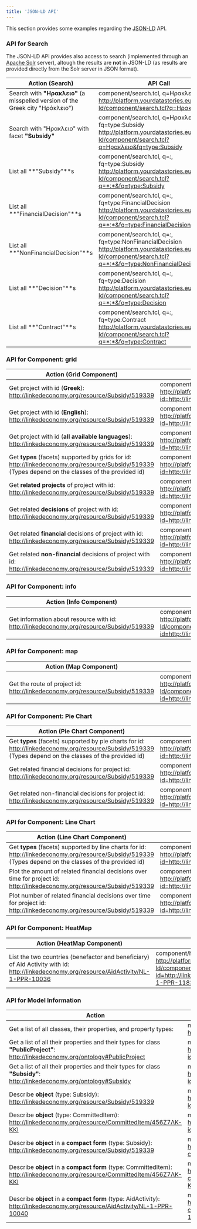 ```yaml
---
title: 'JSON-LD API'
---
```


This section provides some examples regarding the [JSON-LD](http://json-ld.org/) API.

### API for Search
The JSON-LD API provides also access to search (implemented through an [Apache Solr](http://lucene.apache.org/solr/) server), altough the results are **not** in JSON-LD (as results are provided directly from the Solr server in JSON format).

| Action (Search) | API Call |
|-----------------|----------|
| Search with **"Ηρακλειο"** (a misspelled version of the Greek city "Ηράκλειο") | component/search.tcl, q=Ηρακλειο<br><http://platform.yourdatastories.eu/api/json-ld/component/search.tcl?q=Ηρακλειο> |
| Search with "Ηρακλειο" with facet **"Subsidy"** | component/search.tcl, q=Ηρακλειο, fq=type:Subsidy<br><http://platform.yourdatastories.eu/api/json-ld/component/search.tcl?q=Ηρακλειο&fq=type:Subsidy> |
| List all **"Subsidy"**s | component/search.tcl, q=*:*, fq=type:Subsidy<br><http://platform.yourdatastories.eu/api/json-ld/component/search.tcl?q=*:*&fq=type:Subsidy> |
| List all **"FinancialDecision"**s | component/search.tcl, q=*:*, fq=type:FinancialDecision<br><http://platform.yourdatastories.eu/api/json-ld/component/search.tcl?q=*:*&fq=type:FinancialDecision> |
| List all **"NonFinancialDecision"**s | component/search.tcl, q=*:*, fq=type:NonFinancialDecision<br><http://platform.yourdatastories.eu/api/json-ld/component/search.tcl?q=*:*&fq=type:NonFinancialDecision> |
| List all **"Decision"**s | component/search.tcl, q=*:*, fq=type:Decision<br><http://platform.yourdatastories.eu/api/json-ld/component/search.tcl?q=*:*&fq=type:Decision> |
| List all **"Contract"**s | component/search.tcl, q=*:*, fq=type:Contract<br><http://platform.yourdatastories.eu/api/json-ld/component/search.tcl?q=*:*&fq=type:Contract> |


### API for Component: **grid**
| Action (Grid Component) | API Call |
|-------------------------|----------|
| Get project with id (**Greek**): <http://linkedeconomy.org/resource/Subsidy/519339> | component/grid.tcl, **type=project**, **lang=el**, id=...<br><http://platform.yourdatastories.eu/api/json-ld/component/grid.tcl?id=http://linkedeconomy.org/resource/Subsidy/519339&type=project&lang=el> |
| Get project with id (**English**): <http://linkedeconomy.org/resource/Subsidy/519339> | component/grid.tcl, **type=project**, **lang=en**, id=...<br><http://platform.yourdatastories.eu/api/json-ld/component/grid.tcl?id=http://linkedeconomy.org/resource/Subsidy/519339&type=project&lang=en> |
| Get project with id (**all available languages**): <http://linkedeconomy.org/resource/Subsidy/519339> | component/grid.tcl, **type=project**, **lang=i18n**, id=...<br><http://platform.yourdatastories.eu/api/json-ld/component/grid.tcl?id=http://linkedeconomy.org/resource/Subsidy/519339&type=project&lang=i18n> |
| Get **types** (facets) supported by grids for id: <http://linkedeconomy.org/resource/Subsidy/519339> (Types depend on the classes of the provided id) | component/grid.tcl**/types**, id=...<br><http://platform.yourdatastories.eu/api/json-ld/component/grid.tcl/types?id=http://linkedeconomy.org/resource/Subsidy/519339> |
| Get **related projects** of project with id: <http://linkedeconomy.org/resource/Subsidy/519339> | component/grid.tcl, **type=project.related.projects**, id=...<br><http://platform.yourdatastories.eu/api/json-ld/component/grid.tcl?id=http://linkedeconomy.org/resource/Subsidy/519339&type=project.related.projects> |
| Get related **decisions** of project with id: <http://linkedeconomy.org/resource/Subsidy/519339> | component/grid.tcl, **type=project.decisions**, id=...<br><http://platform.yourdatastories.eu/api/json-ld/component/grid.tcl?id=http://linkedeconomy.org/resource/Subsidy/519339&type=project.decisions> |
| Get related **financial** decisions of project with id: <http://linkedeconomy.org/resource/Subsidy/519339> | component/grid.tcl, **type=project.decisions.financial**, id=...<br><http://platform.yourdatastories.eu/api/json-ld/component/grid.tcl?id=http://linkedeconomy.org/resource/Subsidy/519339&type=project.decisions.financial> |
| Get related **non-financial** decisions of project with id: <http://linkedeconomy.org/resource/Subsidy/519339> | component/grid.tcl, **type=project.decisions.non_financial**, id=...<br><http://platform.yourdatastories.eu/api/json-ld/component/grid.tcl?id=http://linkedeconomy.org/resource/Subsidy/519339&type=project.decisions.non_financial> |

### API for Component: **info**
| Action (Info Component) | API Call |
|-------------------------|----------|
| Get information about resource with id:<br><http://linkedeconomy.org/resource/Subsidy/519339> | component/info.tcl, lang=..., id=...<br><http://platform.yourdatastories.eu/api/json-ld/component/info.tcl?id=http://linkedeconomy.org/resource/Subsidy/519339> |

### API for Component: **map**
| Action (Map Component) | API Call |
|-------------------------|----------|
| Get the route of project id:<br><http://linkedeconomy.org/resource/Subsidy/519339> | component/map.tcl, lang=..., id=...<br><http://platform.yourdatastories.eu/api/json-ld/component/map.tcl?id=http://linkedeconomy.org/resource/Subsidy/519339&lang=en> |

### API for Component: **Pie Chart**
| Action (Pie Chart Component) | API Call |
|-------------------------|----------|
| Get **types** (facets) supported by pie charts for id:<br><http://linkedeconomy.org/resource/Subsidy/519339> (Types depend on the classes of the provided id) | component/piechart.tcl**/types**, id=...<br><http://platform.yourdatastories.eu/api/json-ld/component/piechart.tcl/types?id=http://linkedeconomy.org/resource/Subsidy/519339> |
| Get related financial decisions for project id:<br><http://linkedeconomy.org/resource/Subsidy/519339> | component/piechart.tcl, type=project.decisions.financial, lang=..., id=...<br><http://platform.yourdatastories.eu/api/json-ld/component/piechart.tcl?id=http://linkedeconomy.org/resource/Subsidy/519339&lang=en&type=project.decisions.financial> |
| Get related non-financial decisions for project id:<br><http://linkedeconomy.org/resource/Subsidy/519339> | component/piechart.tcl, type=project.decisions.non_financial, lang=..., id=...<br><http://platform.yourdatastories.eu/api/json-ld/component/piechart.tcl?id=http://linkedeconomy.org/resource/Subsidy/519339&lang=el&type=project.decisions.non_financial> |

### API for Component: **Line Chart**
| Action (Line Chart Component) | API Call |
|-------------------------|----------|
| Get **types** (facets) supported by line charts for id:<br><http://linkedeconomy.org/resource/Subsidy/519339> (Types depend on the classes of the provided id) | component/linechart.tcl**/types**, id=...<br><http://platform.yourdatastories.eu/api/json-ld/component/linechart.tcl/types?id=http://linkedeconomy.org/resource/Subsidy/519339> |
| Plot the amount of related financial decisions over time for project id:<br><http://linkedeconomy.org/resource/Subsidy/519339> | component/linechart.tcl, **type=project.decisions.financial.amount.over.date**, lang=..., id=...<br><http://platform.yourdatastories.eu/api/json-ld/component/linechart.tcl?id=http://linkedeconomy.org/resource/Subsidy/519339&lang=en&type=project.decisions.financial.amount.over.date> |
| Plot number of related financial decisions over time for project id:<br><http://linkedeconomy.org/resource/Subsidy/519339> | component/linechart.tcl, **type=project.decisions.financial.decisions.over.date**, lang=..., id=...<br><http://platform.yourdatastories.eu/api/json-ld/component/linechart.tcl?id=http://linkedeconomy.org/resource/Subsidy/519339&lang=el&type=project.decisions.financial.decisions.over.date> |

### API for Component: **HeatMap**
| Action (HeatMap Component) | API Call |
|-------------------------|----------|
| List the two countries (benefactor and beneficiary) of Aid Activity with id:<br><http://linkedeconomy.org/resource/AidActivity/NL-1-PPR-10036> | component/heatmap.tcl, id=...<br><http://platform.yourdatastories.eu/api/json-ld/component/heatmap.tcl?id=http://linkedeconomy.org/resource/AidActivity/NL-1-PPR-11839> |


### API for Model Information
| Action | API Call |
|--------|----------|
| Get a list of all classes, their properties, and property types: | model/classes.tcl<br><http://platform.yourdatastories.eu/api/json-ld/model/classes.tcl> |
| Get a list of all their properties and their types for class **"PublicProject"**:<br><http://linkedeconomy.org/ontology#PublicProject> | model/class.tcl, id=...<br><http://platform.yourdatastories.eu/api/json-ld/model/class.tcl?id=http://linkedeconomy.org/ontology%23PublicProject> |
| Get a list of all their properties and their types for class **"Subsidy"**:<br><http://linkedeconomy.org/ontology#Subsidy> | model/class.tcl, id=...<br><http://platform.yourdatastories.eu/api/json-ld/model/class.tcl?id=http://linkedeconomy.org/ontology%23Subsidy> |
| Describe **object** (type: Subsidy):<br><http://linkedeconomy.org/resource/Subsidy/519339> | model/describe.tcl, id=...<br><http://platform.yourdatastories.eu/api/json-ld/model/describe.tcl?id=http://linkedeconomy.org/resource/Subsidy/519339> |
| Describe **object** (type: CommittedItem):<br><http://linkedeconomy.org/resource/CommittedItem/456Ζ7ΛΚ-ΚΚΙ> | model/describe.tcl, id=...<br><http://platform.yourdatastories.eu/api/json-ld/model/describe.tcl?id=http://linkedeconomy.org/resource/CommittedItem/456Ζ7ΛΚ-ΚΚΙ> |
| Describe **object** in a **compact form** (type: Subsidy):<br><http://linkedeconomy.org/resource/Subsidy/519339> | model/describe.tcl, **compact=1**, id=...<br><http://platform.yourdatastories.eu/api/json-ld/model/describe.tcl?compact=1&id=http://linkedeconomy.org/resource/Subsidy/519339> |
| Describe **object** in a **compact form** (type: CommittedItem):<br><http://linkedeconomy.org/resource/CommittedItem/456Ζ7ΛΚ-ΚΚΙ> | model/describe.tcl, **compact=1**, id=...<br><http://platform.yourdatastories.eu/api/json-ld/model/describe.tcl?compact=1&id=http://linkedeconomy.org/resource/CommittedItem/456Ζ7ΛΚ-ΚΚΙ> |
| Describe **object** in a **compact form** (type: AidActivity):<br><http://linkedeconomy.org/resource/AidActivity/NL-1-PPR-10040> | model/describe.tcl, **compact=1**, id=...<br><http://platform.yourdatastories.eu/api/json-ld/model/describe.tcl?compact=1&id=http://linkedeconomy.org/resource/AidActivity/NL-1-PPR-10040&context=0> |
